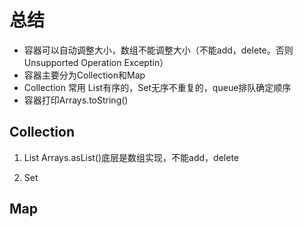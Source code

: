 
# 总结

- 容器可以自动调整大小，数组不能调整大小（不能add，delete。否则Unsupported Operation Exceptin）
- 容器主要分为Collection和Map
- Collection 常用 List有序的，Set无序不重复的，queue排队确定顺序
- 容器打印Arrays.toString()

## Collection
1. List
	Arrays.asList()底层是数组实现，不能add，delete

2. Set




## Map


